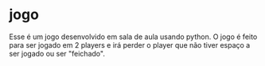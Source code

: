 # jogo
Esse é um jogo desenvolvido em sala de aula usando python.
O jogo é feito para ser jogado em 2 players e irá perder o player que não tiver espaço a ser jogado ou ser "feichado".
